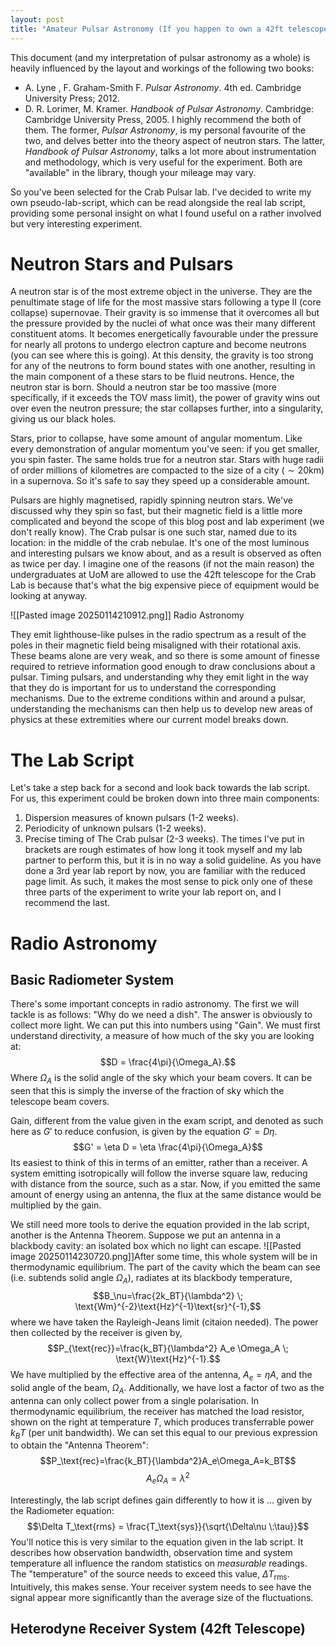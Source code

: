 ```yaml
--- 
layout: post
title: "Amateur Pulsar Astronomy (If you happen to own a 42ft telescope)"
---
```


This document (and my interpretation of pulsar astronomy as a whole) is heavily influenced by the layout and workings of the following two books:
- A. Lyne , F. Graham-Smith F. _Pulsar Astronomy_. 4th ed. Cambridge University Press; 2012.
- D. R. Lorimer, M. Kramer. _Handbook of Pulsar Astronomy_. Cambridge: Cambridge University Press, 2005.
I highly recommend the both of them. The former, *Pulsar Astronomy*, is my personal favourite of the two, and delves better into the theory aspect of neutron stars. The latter, *Handbook of Pulsar Astronomy*, talks a lot more about instrumentation and methodology, which is very useful for the experiment. Both are "available" in the library, though your mileage may vary.

So you've been selected for the Crab Pulsar lab. I've decided to write my own pseudo-lab-script, which can be read alongside the real lab script, providing some personal insight on what I found useful on a rather involved but very interesting experiment. 
# Neutron Stars and Pulsars

A neutron star is of the most extreme object in the universe. They are the penultimate stage of life for the most massive stars following a type II (core collapse) supernovae. Their gravity is so immense that it overcomes all but the pressure provided by the nuclei of what once was their many different constituent atoms. It becomes energetically favourable under the pressure for nearly all protons to undergo electron capture and become neutrons (you can see where this is going). At this density, the gravity is too strong for any of the neutrons to form bound states with one another, resulting in the main component of a these stars to be fluid neutrons. Hence, the neutron star is born. Should a neutron star be too massive (more specifically, if it exceeds the TOV mass limit), the power of gravity wins out over even the neutron pressure; the star collapses further, into a singularity, giving us our black holes.

Stars, prior to collapse, have some amount of angular momentum. Like every demonstration of angular momentum you've seen: if you get smaller, you spin faster. The same holds true for a neutron star. Stars with huge radii of order millions of kilometres are compacted to the size of a city ($\sim20\text{km}$) in a supernova. So it's safe to say they speed up a considerable amount.

Pulsars are highly magnetised, rapidly spinning neutron stars. We've discussed why they spin so fast, but their magnetic field is a little more complicated and beyond the scope of this blog post and lab experiment (we don't really know). The Crab pulsar is one such star, named due to its location: in the middle of the crab nebulae. It's one of the most luminous and interesting pulsars we know about, and as a result is observed as often as twice per day. I imagine one of the reasons (if not the main reason) the undergraduates at UoM are allowed to use the 42ft telescope for the Crab Lab is because that's what the big expensive piece of equipment would be looking at anyway.

![[Pasted image 20250114210912.png]]
Radio Astronomy

They emit lighthouse-like pulses in the radio spectrum as a result of the poles in their magnetic field being misaligned with their rotational axis. These beams alone are very weak, and so there is some amount of finesse required to retrieve information good enough to draw conclusions about a pulsar. Timing pulsars, and understanding why they emit light in the way that they do is important for us to understand the corresponding mechanisms. Due to the extreme conditions within and around a pulsar, understanding the mechanisms can then help us to develop new areas of physics at these extremities where our current model breaks down.

# The Lab Script

Let's take a step back for a second and look back towards the lab script. For us, this experiment could be broken down into three main components:
1. Dispersion measures of known pulsars (1-2 weeks).
2. Periodicity of unknown pulsars (1-2 weeks).
3. Precise timing of The Crab pulsar (2-3 weeks).
The times I've put in brackets are rough estimates of how long it took myself and my lab partner to perform this, but it is in no way a solid guideline. As you have done a 3rd year lab report by now, you are familiar with the reduced page limit. As such, it makes the most sense to pick only one of these three parts of the experiment to write your lab report on, and I recommend the last. 

# Radio Astronomy

## Basic Radiometer System

There's some important concepts in radio astronomy. The first we will tackle is as follows: "Why do we need a dish". The answer is obviously to collect more light. We can put this into numbers using "Gain". We must first understand directivity, a measure of how much of the sky you are looking at:
$$D = \frac{4\pi}{\Omega_A}.$$
Where $\Omega_A$ is the solid angle of the sky which your beam covers. It can be seen that this is simply the inverse of the fraction of sky which the telescope beam covers. 

Gain, different from the value given in the exam script, and denoted as such here as $G'$ to reduce confusion, is given by the equation $G'=D\eta$.
$$G' = \eta D = \eta \frac{4\pi}{\Omega_A}$$
Its easiest to think of this in terms of an emitter, rather than a receiver. A system emitting isotropically will follow the inverse square law, reducing with distance from the source, such as a star. Now, if you emitted the same amount of energy using an antenna, the flux at the same distance would be multiplied by the gain.

We still need more tools to derive the equation provided in the lab script, another is the Antenna Theorem. Suppose we put an antenna in a blackbody cavity: an isolated box which no light can escape.
![[Pasted image 20250114230720.png]]After some time, this whole system will be in thermodynamic equilibrium. The part of the cavity which the beam can see (i.e. subtends solid angle $\Omega_A$), radiates at its blackbody temperature,
$$B_\nu=\frac{2k_BT}{\lambda^2} \; \text{Wm}^{-2}\text{Hz}^{-1}\text{sr}^{-1},$$
where we have taken the Rayleigh-Jeans limit (citaion needed). The power then collected by the receiver is given by,
$$P_{\text{rec}}=\frac{k_BT}{\lambda^2} A_e \Omega_A \; \text{W}\text{Hz}^{-1}.$$
We have multiplied by the effective area of the antenna, $A_e=\eta A$, and the solid angle of the beam, $\Omega_A$. Additionally, we have lost a factor of two as the antenna can only collect power from a single polarisation. In thermodynamic equilibrium, the receiver has matched the load resistor, shown on the right at temperature $T$, which produces transferrable power $k_BT$ (per unit bandwidth). We can set this equal to our previous expression to obtain the "Antenna Theorem":
$$P_\text{rec}=\frac{k_BT}{\lambda^2}A_e\Omega_A=k_BT$$
$$A_e\Omega_A= \lambda^2$$




Interestingly, the lab script defines gain differently to how it is 
... given by the Radiometer equation:
$$\Delta T_\text{rms} = \frac{T_\text{sys}}{\sqrt{\Delta\nu \:\tau}}$$
You'll notice this is very similar to the equation given in the lab script. It describes how observation bandwidth, observation time and system temperature all influence the random statistics on *measurable* readings. The "temperature" of the source needs to exceed this value, $\Delta T_\text{rms}$. Intuitively, this makes sense. Your receiver system needs to see have the signal appear more significantly than the average size of the fluctuations.
## Heterodyne Receiver System (42ft Telescope)